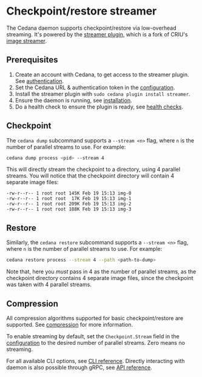 # Checkpoint/restore streamer

The Cedana daemon supports checkpoint/restore via low-overhead streaming. It's powered by the [streamer plugin](https://github.com/cedana/cedana-image-streamer), which is a fork of CRIU's [image streamer](https://github.com/checkpoint-restore/criu-image-streamer).

## Prerequisites

1. Create an account with Cedana, to get access to the streamer plugin. See [authentication](../../get-started/authentication.md).
2. Set the Cedana URL & authentication token in the [configuration](../../get-started/configuration.md).
3. Install the streamer plugin with `sudo cedana plugin install streamer`.
4. Ensure the daemon is running, see [installation](../../get-started/installation.md).
5. Do a health check to ensure the plugin is ready, see [health checks](../../get-started/health.md).

## Checkpoint

The `cedana dump` subcommand supports a `--stream <n>` flag, where `n` is the number of parallel streams to use. For example:

```sh
cedana dump process <pid> --stream 4
```

This will directly stream the checkpoint to a directory, using 4 parallel streams. You will notice that the checkpoint directory will contain 4 separate image files:

```
-rw-r--r-- 1 root root 145K Feb 19 15:13 img-0
-rw-r--r-- 1 root root  17K Feb 19 15:13 img-1
-rw-r--r-- 1 root root 209K Feb 19 15:13 img-2
-rw-r--r-- 1 root root 188K Feb 19 15:13 img-3
```

## Restore

Similarly, the `cedana restore` subcommand supports a `--stream <n>` flag, where `n` is the number of parallel streams to use. For example:

```sh
cedana restore process --stream 4 --path <path-to-dump>
```

Note that, here you _must_ pass in 4 as the number of parallel streams, as the checkpoint directory contains 4 separate image files, since the checkpoint was taken with 4 parallel streams.

## Compression

All compression algorithms supported for basic checkpoint/restore are supported. See [compression](../cr.md#compression) for more information.

To enable streaming by default, set the `Checkpoint.Stream` field in the [configuration](../../get-started/configuration.md) to the desired number of parallel streams. Zero means no streaming.

For all available CLI options, see [CLI reference](../../references/cli/cedana.md). Directly interacting with daemon is also possible through gRPC, see [API reference](../../references/api/api.md).
